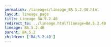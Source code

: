 ```yaml
---
permalink: /lineages/lineage_BA.5.2.40.html
layout: lineage_page
title: Lineage BA.5.2.40
redirect_to: ../lineage.html?lineage=BA.5.2.40
lineage: BA.5.2.40
parent: BA.5.2
children: ['BA.5.2.40']
---
```

